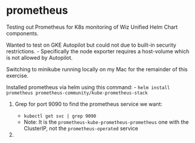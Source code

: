 # prometheus
Testing out Prometheus for K8s monitoring of Wiz Unified Helm Chart components.

Wanted to test on GKE Autopilot but could not due to built-in security restrictions.
    - Specifically the node exporter requires a host-volume which is not allowed by Autopilot.

Switching to minikube running locally on my Mac for the remainder of this exercise.

Installed prometheus via helm using this command:
    - `helm install prometheus prometheus-community/kube-prometheus-stack`

1. Grep for port 9090 to find the prometheus service we want:
    - `kubectl get svc | grep 9090`
    - Note: It is the `prometheus-kube-prometheus-prometheus` one with the ClusterIP, not the `prometheus-operated` service

2. 